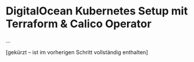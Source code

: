 # DigitalOcean Kubernetes Setup mit Terraform & Calico Operator
...

[gekürzt – ist im vorherigen Schritt vollständig enthalten]
